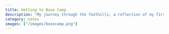 ```yaml
---
title: Getting to Base Camp
description: "My journey through the foothills, a reflection of my first year as an aspiring Bitcoin Core contributor"
category: notes
images: ["/images/basecamp.png"]
---
```

